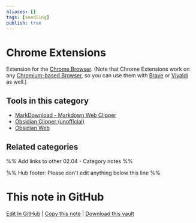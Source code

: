 ```yaml
---
aliases: []
tags: [seedling]
publish: true
---
```


# Chrome Extensions

Extension for the [Chrome Browser](https://www.google.com/chrome/). (Note that Chrome Extensions work on any [Chromium-based Browser](<https://www.wikiwand.com/en/Chromium_(web_browser)#/Browsers_based_on_Chromium>), so you can use them with [Brave](https://brave.com/) or [Vivaldi](https://vivaldi.com/) as well.)

## Tools in this category

- [MarkDownload - Markdown Web Clipper](https://chrome.google.com/webstore/detail/markdownload-markdown-web/pcmpcfapbekmbjjkdalcgopdkipoggdi?hl=en-GB)
- [Obsidian Clipper (unofficial)](https://chrome.google.com/webstore/detail/obsidian-clipper/mphkdfmipddgfobjhphabphmpdckgfhb)
- [Obsidian Web](https://chrome.google.com/webstore/detail/obsidian-web/edoacekkjanmingkbkgjndndibhkegad)

## Related categories

%% Add links to other 02.04 - Category notes %%

%% Hub footer: Please don't edit anything below this line %%

# This note in GitHub

<span class="git-footer">[Edit In GitHub](https://github.dev/obsidian-community/obsidian-hub/blob/main/02%20-%20Community%20Expansions/02.04%20Auxiliary%20Tools%20by%20Category/Chrome%20Extensions.md "git-hub-edit-note") | [Copy this note](https://raw.githubusercontent.com/obsidian-community/obsidian-hub/main/02%20-%20Community%20Expansions/02.04%20Auxiliary%20Tools%20by%20Category/Chrome%20Extensions.md "git-hub-copy-note") | [Download this vault](https://github.com/obsidian-community/obsidian-hub/archive/refs/heads/main.zip "git-hub-download-vault") </span>
